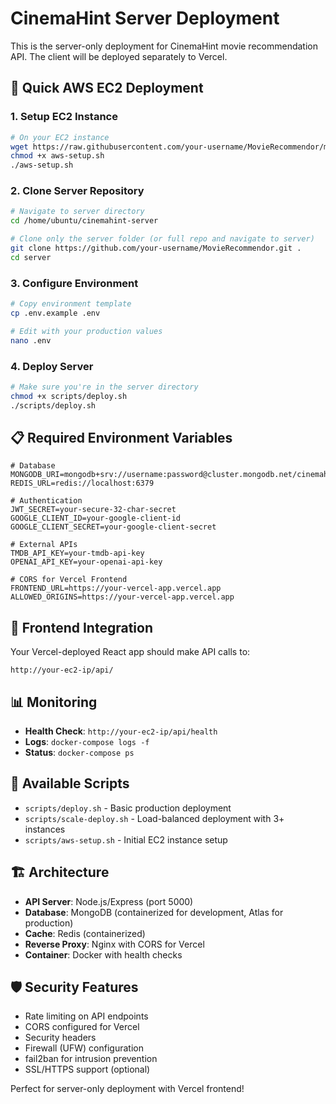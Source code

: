# CinemaHint Server Deployment

This is the server-only deployment for CinemaHint movie recommendation API. The client will be deployed separately to Vercel.

## 🚀 Quick AWS EC2 Deployment

### 1. Setup EC2 Instance
```bash
# On your EC2 instance
wget https://raw.githubusercontent.com/your-username/MovieRecommendor/main/server/scripts/aws-setup.sh
chmod +x aws-setup.sh
./aws-setup.sh
```

### 2. Clone Server Repository
```bash
# Navigate to server directory
cd /home/ubuntu/cinemahint-server

# Clone only the server folder (or full repo and navigate to server)
git clone https://github.com/your-username/MovieRecommendor.git .
cd server
```

### 3. Configure Environment
```bash
# Copy environment template
cp .env.example .env

# Edit with your production values
nano .env
```

### 4. Deploy Server
```bash
# Make sure you're in the server directory
chmod +x scripts/deploy.sh
./scripts/deploy.sh
```

## 📋 Required Environment Variables

```env
# Database
MONGODB_URI=mongodb+srv://username:password@cluster.mongodb.net/cinemahint
REDIS_URL=redis://localhost:6379

# Authentication
JWT_SECRET=your-secure-32-char-secret
GOOGLE_CLIENT_ID=your-google-client-id
GOOGLE_CLIENT_SECRET=your-google-client-secret

# External APIs
TMDB_API_KEY=your-tmdb-api-key
OPENAI_API_KEY=your-openai-api-key

# CORS for Vercel Frontend
FRONTEND_URL=https://your-vercel-app.vercel.app
ALLOWED_ORIGINS=https://your-vercel-app.vercel.app
```

## 🔗 Frontend Integration

Your Vercel-deployed React app should make API calls to:
```
http://your-ec2-ip/api/
```

## 📊 Monitoring

- **Health Check**: `http://your-ec2-ip/api/health`
- **Logs**: `docker-compose logs -f`
- **Status**: `docker-compose ps`

## 🔧 Available Scripts

- `scripts/deploy.sh` - Basic production deployment
- `scripts/scale-deploy.sh` - Load-balanced deployment with 3+ instances
- `scripts/aws-setup.sh` - Initial EC2 instance setup

## 🏗️ Architecture

- **API Server**: Node.js/Express (port 5000)
- **Database**: MongoDB (containerized for development, Atlas for production)
- **Cache**: Redis (containerized)
- **Reverse Proxy**: Nginx with CORS for Vercel
- **Container**: Docker with health checks

## 🛡️ Security Features

- Rate limiting on API endpoints
- CORS configured for Vercel
- Security headers
- Firewall (UFW) configuration
- fail2ban for intrusion prevention
- SSL/HTTPS support (optional)

Perfect for server-only deployment with Vercel frontend!